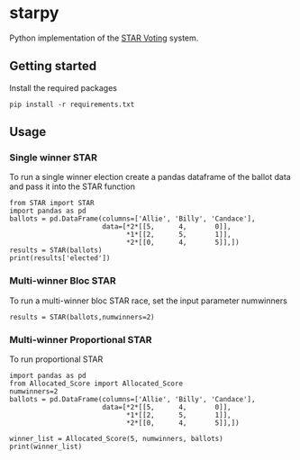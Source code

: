 # starpy
Python implementation of the [STAR Voting](https://www.starvoting.org/) system.

## Getting started
Install the required packages

`pip install -r requirements.txt`

## Usage
### Single winner STAR
To run a single winner election create a pandas dataframe of the ballot data and pass it into the STAR function

```
from STAR import STAR
import pandas as pd
ballots = pd.DataFrame(columns=['Allie', 'Billy', 'Candace'],
                       data=[*2*[[5,      4,       0]],
                             *1*[[2,      5,       1]],
                             *2*[[0,      4,       5]],])
results = STAR(ballots)
print(results['elected'])
```

### Multi-winner Bloc STAR
To run a multi-winner bloc STAR race, set the input parameter numwinners
```
results = STAR(ballots,numwinners=2)
```

### Multi-winner Proportional STAR
To run proportional STAR
```
import pandas as pd
from Allocated_Score import Allocated_Score 
numwinners=2
ballots = pd.DataFrame(columns=['Allie', 'Billy', 'Candace'],
                       data=[*2*[[5,      4,       0]],
                             *1*[[2,      5,       1]],
                             *2*[[0,      4,       5]],])

winner_list = Allocated_Score(5, numwinners, ballots)
print(winner_list)
```

